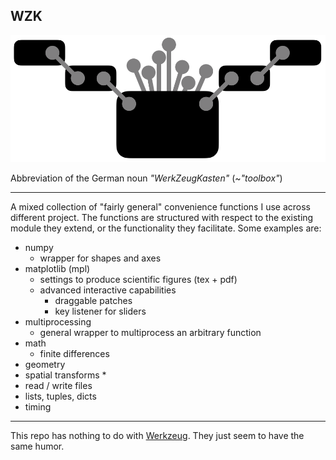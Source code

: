 **WZK**
---
![WerkZeugKasten Logo](WerkZeugKasten.png)

Abbreviation of the German noun *"WerkZeugKasten"* (~*"toolbox"*)

---
A mixed collection of "fairly general" convenience functions I use across different project.
The functions are structured with respect to the existing module they extend, or the functionality they facilitate. 
Some examples are:

* numpy
  * wrapper for shapes and axes
* matplotlib (mpl)
  * settings to produce scientific figures (tex + pdf)
  * advanced interactive capabilities
    * draggable patches
    * key listener for sliders
* multiprocessing
  * general wrapper to multiprocess an arbitrary function
* math
  * finite differences
* geometry
* spatial transforms
  * 
* read / write files
* lists, tuples, dicts
* timing



---
This repo has nothing to do with [Werkzeug](https://pypi.org/project/Werkzeug/). 
They just seem to have the same humor.
